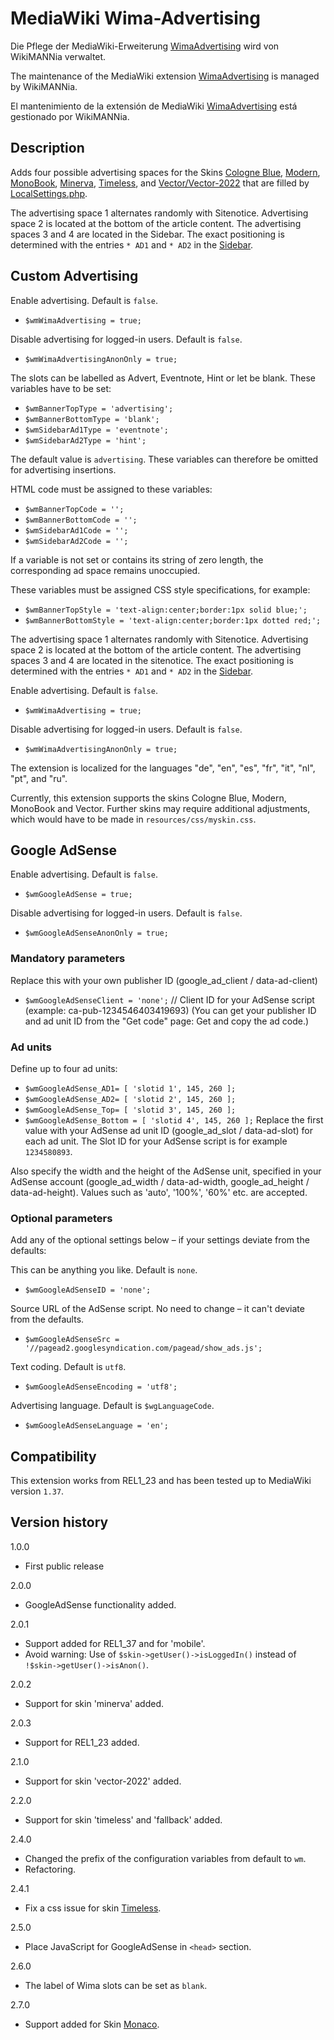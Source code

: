 # MediaWiki Wima-Advertising

Die Pflege der MediaWiki-Erweiterung [WimaAdvertising](https://www.mediawiki.org/wiki/Extension:WimaAdvertising/de) wird von WikiMANNia verwaltet.

The maintenance of the MediaWiki extension [WimaAdvertising](https://www.mediawiki.org/wiki/Extension:WimaAdvertising) is managed by WikiMANNia.

El mantenimiento de la extensión de MediaWiki [WimaAdvertising](https://www.mediawiki.org/wiki/Extension:WimaAdvertising/es) está gestionado por WikiMANNia.

## Description

Adds four possible advertising spaces for the Skins [Cologne Blue](https://www.mediawiki.org/wiki/Skin:Cologne_Blue), [Modern](https://www.mediawiki.org/wiki/Skin:Modern), [MonoBook](https://www.mediawiki.org/wiki/Skin:MonoBook), [Minerva](https://www.mediawiki.org/wiki/Skin:Minerva), [Timeless](https://www.mediawiki.org/wiki/Skin:Timeless), and [Vector/Vector-2022](https://www.mediawiki.org/wiki/Skin:Vector) that are filled by [LocalSettings.php](https://www.mediawiki.org/wiki/Manual:LocalSettings.php).

The advertising space 1 alternates randomly with Sitenotice. Advertising space 2 is located at the bottom of the article content. The advertising spaces 3 and 4 are located in the Sidebar. The exact positioning is determined with the entries `* AD1` and `* AD2` in the [Sidebar](https://www.mediawiki.org/wiki/MediaWiki:Sidebar).

## Custom Advertising

Enable advertising. Default is `false`.
* `$wmWimaAdvertising = true;`

Disable advertising for logged-in users. Default is `false`.
* `$wmWimaAdvertisingAnonOnly = true;`

The slots can be labelled as Advert, Eventnote, Hint or let be blank. These variables have to be set:

* `$wmBannerTopType = 'advertising';`
* `$wmBannerBottomType = 'blank';`
* `$wmSidebarAd1Type = 'eventnote';`
* `$wmSidebarAd2Type = 'hint';`

The default value is `advertising`. These variables can therefore be omitted for advertising insertions.

HTML code must be assigned to these variables:

* `$wmBannerTopCode = '';`
* `$wmBannerBottomCode = '';`
* `$wmSidebarAd1Code = '';`
* `$wmSidebarAd2Code = '';`

If a variable is not set or contains its string of zero length, the corresponding ad space remains unoccupied.

These variables must be assigned CSS style specifications, for example:

* `$wmBannerTopStyle = 'text-align:center;border:1px solid blue;';`
* `$wmBannerBottomStyle = 'text-align:center;border:1px dotted red;';`

The advertising space 1 alternates randomly with Sitenotice. Advertising space 2 is located at the bottom of the article content. The advertising spaces 3 and 4 are located in the sitenotice. The exact positioning is determined with the entries `* AD1` and `* AD2` in the [Sidebar](https://www.mediawiki.org/wiki/MediaWiki:Sidebar).

Enable advertising. Default is `false`.

* `$wmWimaAdvertising = true;`

Disable advertising for logged-in users. Default is `false`.

* `$wmWimaAdvertisingAnonOnly = true;`

The extension is localized for the languages "de", "en", "es", "fr", "it", "nl", "pt", and "ru".

Currently, this extension supports the skins Cologne Blue, Modern, MonoBook and Vector.
Further skins may require additional adjustments, which would have to be made in `resources/css/myskin.css`.

## Google AdSense

Enable advertising. Default is `false`.
* `$wmGoogleAdSense = true;`

Disable advertising for logged-in users. Default is `false`.
* `$wmGoogleAdSenseAnonOnly = true;`

### Mandatory parameters
Replace this with your own publisher ID (google_ad_client / data-ad-client)
* `$wmGoogleAdSenseClient = 'none';` // Client ID for your AdSense script (example: ca-pub-1234546403419693)
(You can get your publisher ID and ad unit ID from the "Get code" page: Get and copy the ad code.)

### Ad units
Define up to four ad units:
* `$wmGoogleAdSense_AD1= [ 'slotid 1', 145, 260 ];`
* `$wmGoogleAdSense_AD2= [ 'slotid 2', 145, 260 ];`
* `$wmGoogleAdSense_Top= [ 'slotid 3', 145, 260 ];`
* `$wmGoogleAdSense_Bottom = [ 'slotid 4', 145, 260 ];`
Replace the first value with your AdSense ad unit ID (google_ad_slot / data-ad-slot) for each ad unit. The Slot ID for your AdSense script is for example `1234580893`.

Also specify the width and the height of the AdSense unit, specified in your AdSense account (google_ad_width / data-ad-width, google_ad_height / data-ad-height). Values such as 'auto', '100%', '60%' etc. are accepted.

### Optional parameters
Add any of the optional settings below – if your settings deviate from the defaults:

This can be anything you like. Default is `none`.
* `$wmGoogleAdSenseID = 'none';`

Source URL of the AdSense script. No need to change – it can't deviate from the defaults.
* `$wmGoogleAdSenseSrc = '//pagead2.googlesyndication.com/pagead/show_ads.js';`

Text coding. Default is `utf8`.
* `$wmGoogleAdSenseEncoding = 'utf8';`

Advertising language. Default is `$wgLanguageCode`.
* `$wmGoogleAdSenseLanguage = 'en';`

## Compatibility

This extension works from REL1_23 and has been tested up to MediaWiki version `1.37`.

## Version history

1.0.0

- First public release

2.0.0

- GoogleAdSense functionality added.

2.0.1

- Support added for REL1_37 and for 'mobile'.
- Avoid warning: Use of `$skin->getUser()->isLoggedIn()` instead of `!$skin->getUser()->isAnon()`.

2.0.2

- Support for skin 'minerva' added.

2.0.3

- Support for REL1_23 added.

2.1.0

- Support for skin 'vector-2022' added.

2.2.0

- Support for skin 'timeless' and 'fallback' added.

2.4.0

- Changed the prefix of the configuration variables from default to `wm`.
- Refactoring.

2.4.1

- Fix a css issue for skin [Timeless](https://www.mediawiki.org/wiki/Skin:Timeless).

2.5.0

- Place JavaScript for GoogleAdSense in `<head>` section.

2.6.0

- The label of Wima slots can be set as `blank`.

2.7.0

- Support added for Skin [Monaco](https://www.mediawiki.org/wiki/Skin:Monaco).
